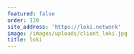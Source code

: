 ```yaml
---
featured: false
order: 130
site_address: 'https://loki.network'
image: /images/uploads/client_loki.jpg
title: loki
---
```

